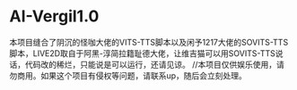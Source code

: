 # AI-Vergil1.0
本项目缝合了阴沉的怪咖﻿大佬的VITS-TTS脚本以及闲予1217大佬的SOVITS-TTS脚本，LIVE2D取自于阿黑-淳简拉籍耻德﻿大佬，让维吉猫可以用SOVITS-TTS说话，代码改的稀烂，只能说是可以运行，还请见谅。 //本项目仅供娱乐使用，请勿商用。如果这个项目有侵权等问题，请联系up，随后会立刻处理。

